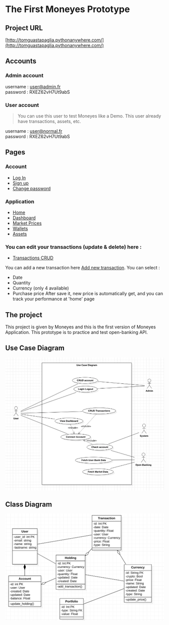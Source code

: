 # The First Moneyes Prototype

## Project URL

[http://tomguastapaglia.pythonanywhere.com/](http://tomguastapaglia.pythonanywhere.com/)

## Accounts

### Admin account

username : user@admin.fr <br />
password : RXEZ62vH7Ut9abS <br />
### User account
> You can use this user to test Moneyes like a Demo. This user already have transactions, assets, etc.

username : user@normal.fr <br />
password : RXEZ62vH7Ut9abS <br />
## Pages
### Account
- [Log In](http://tomguastapaglia.pythonanywhere.com/accounts/login/) <br />
- [Sign up](http://tomguastapaglia.pythonanywhere.com/accounts/signup/) <br />
- [Change password](http://tomguastapaglia.pythonanywhere.com/accounts/password/) <br />
### Application
- [Home](http://tomguastapaglia.pythonanywhere.com/) <br />
- [Dashboard](http://tomguastapaglia.pythonanywhere.com/dashboard/) <br />
- [Market Prices](http://tomguastapaglia.pythonanywhere.com/dashboard/currencies) <br />
- [Wallets](http://tomguastapaglia.pythonanywhere.com/dashboard/wallets) <br />
- [Assets](http://tomguastapaglia.pythonanywhere.com/dashboard/assets) <br />

### You can edit your transactions (update & delete) here : 
- [Transactions CRUD](http://tomguastapaglia.pythonanywhere.com/dashboard/transactions) <br />

You can add a new transaction here [Add new transaction](http://tomguastapaglia.pythonanywhere.com/dashboard/transaction/add). You can select :
- Date
- Quantity
- Currency (only 4 available)
- Purchase price
After save it, new price is automatically get, and you can track your performance at 'home' page

## The project
This project is given by Moneyes and this is the first version of Moneyes Application.
This prototype is to practice and test open-banking API.
## Use Case Diagram
![use case diagram](readme/UseCase.png)
## Class Diagram
![use case diagram](readme/ClassDiagram.png)


